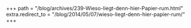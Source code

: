 +++
path = "/blog/archives/239-Wieso-liegt-denn-hier-Papier-rum.html"
extra.redirect_to = "/blog/2014/05/07/wieso-liegt-denn-hier-papier-rum/"
+++
